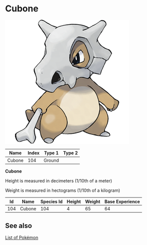# Cubone


![Cubone](images/104.png)

| **Name** | **Index** | **Type 1** | **Type 2** |
|----|----|----|----|
| Cubone | 104 | Ground  |  |

**Cubone** 


Height is measured in decimeters (1/10th of a meter)

Weight is measured in hectograms (1/10th of a kilogram)

| **Id** | **Name** | **Species Id** | **Height** | **Weight** | **Base Experience** |
|--------|----------|----------------|------------|------------|---------------------|
| 104 | Cubone | 104 | 4 | 65 | 64 |


## See also

[List of Pokémon](../pokemon.md)
